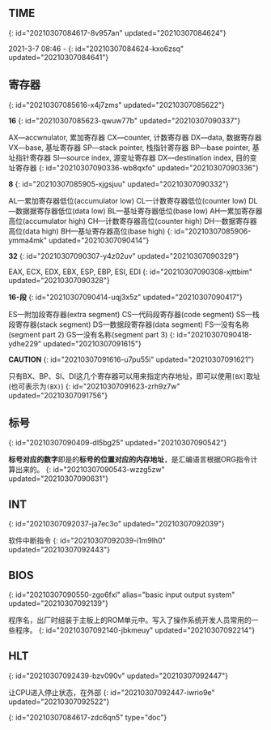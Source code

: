 ## TIME
{: id="20210307084617-8v957an" updated="20210307084624"}

2021-3-7 08:46 - 
{: id="20210307084624-kxo6zsq" updated="20210307084641"}

## 寄存器
{: id="20210307085616-x4j7zms" updated="20210307085622"}

**16**
{: id="20210307085623-qwuw77b" updated="20210307090337"}

AX—accwnulator, 累加寄存器
CX—counter, 计数寄存器
DX—data, 数据寄存器
VX—base, 基址寄存器
SP—stack pointer, 栈指针寄存器
BP—base pointer, 基址指针寄存器
SI—source index, 源变址寄存器
DX—destination index, 目的变址寄存器
{: id="20210307090336-wb8qxfo" updated="20210307090336"}

**8**
{: id="20210307085905-xjgsjuu" updated="20210307090332"}

AL—累加寄存器低位(accumulator low)
CL—计数寄存器低位(counter low)
DL—数据据寄存器低位(data low)
BL—基址寄存器低位(base low)
AH—累加寄存器高位(accumulator high)
CH—计数寄存器高位(counter high)
DH—数据寄存器高位(data high)
BH—基址寄存器高位(base high)
{: id="20210307085906-ymma4mk" updated="20210307090414"}

**32**
{: id="20210307090307-y4z02uv" updated="20210307090329"}

EAX, ECX, EDX, EBX, ESP, EBP, ESI, EDI
{: id="20210307090308-xjttbim" updated="20210307090328"}

**16-段**
{: id="20210307090414-uqj3x5z" updated="20210307090417"}

ES—附加段寄存器(extra segment)
CS—代码段寄存器(code segment)
SS—栈段寄存器(stack segment)
DS—数据段寄存器(data segment)
FS—没有名称(segment part 2)
GS—没有名称(segment part 3)
{: id="20210307090418-ydhe229" updated="20210307091615"}

**CAUTION**
{: id="20210307091616-u7pu55i" updated="20210307091621"}

只有BX、BP、SI、DI这几个寄存器可以用来指定内存地址，即可以使用`[BX]`取址(也可表示为`(BX)`)
{: id="20210307091623-zrh9z7w" updated="20210307091756"}

## 标号
{: id="20210307090409-dl5bg25" updated="20210307090542"}

**标号对应的数字**即是的**标号的位置对应的内存地址**，是汇编语言根据ORG指令计算出来的。
{: id="20210307090543-wzzg5zw" updated="20210307090631"}

## INT
{: id="20210307092037-ja7ec3o" updated="20210307092039"}

软件中断指令
{: id="20210307092039-i1m9lh0" updated="20210307092443"}

## BIOS
{: id="20210307090550-zgo6fxl" alias="basic input output system" updated="20210307092139"}

程序名，出厂时组装于主板上的ROM单元中。写入了操作系统开发人员常用的一些程序。
{: id="20210307092140-jbkmeuy" updated="20210307092214"}

## HLT
{: id="20210307092439-bzv090v" updated="20210307092447"}

让CPU进入停止状态，在外部
{: id="20210307092447-iwrio9e" updated="20210307092522"}


{: id="20210307084617-zdc6qn5" type="doc"}
